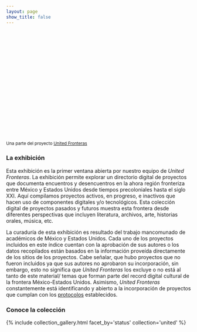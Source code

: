 ```yaml
---
layout: page
show_title: false
---
```


<div class='wax-parallax full-width top-banner'>
  <div class='parallax-image' style="background-image: url('{{site.baseurl}}/img/us-mex.jpg'); background-position: 0% 15%; height: 300px !important;"></div>

  <div class='parallax-caption'>
    <div class='wax-inline-container'>
      <small>Una parte del proyecto <a href='https://unitedfronteras.github.io/'>United Fronteras</a></small>
    </div>
  </div>

</div>

### La exhibición

Esta exhibición es la primer ventana abierta por nuestro equipo de *United Fronteras*. La exhibición permite explorar un directorio digital de proyectos que documenta encuentros y desencuentros en la ahora región fronteriza entre México y Estados Unidos desde tiempos precoloniales hasta el siglo XXI. Aquí compilamos proyectos activos, en progreso, e inactivos que hacen uso de componentes digitales y/o tecnológicos. Esta colección digital de proyectos pasados y futuros muestra esta frontera desde diferentes perspectivas que incluyen literatura, archivos, arte, historias orales, música, etc.

La curaduría de esta exhibición es resultado del trabajo mancomunado de académicos de México y Estados Unidos. Cada uno de los proyectos incluidos en este índice cuentan con la aprobación de sus autores o los datos recopilados están basados en la información proveída directamente de los sitios de los proyectos. Cabe señalar, que hubo proyectos que no fueron incluidos ya que sus autores no aprobaron su incorporación, sin embargo, esto no significa que *United Fronteras* los excluye o no está al tanto de este material/ temas que forman parte del record digital cultural de la frontera México-Estados Unidos. Asimismo, *United Fronteras* constantemente está identificando y abierto a la incorporación de proyectos que cumplan con los [protocolos](https://unitedfronteras.github.io/es/collaborate/) establecidos.


### Conoce la colección

{% include collection_gallery.html facet_by='status' collection='united' %}
